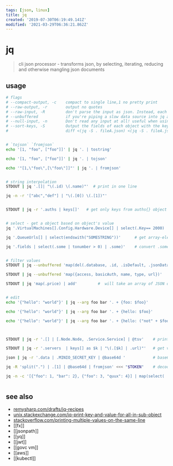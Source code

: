 ```yaml
---
tags: [json, linux]
title: jq
created: '2019-07-30T06:19:49.141Z'
modified: '2021-03-29T06:36:21.862Z'
---
```


# jq

> cli json processor - transforms json, by selecting, iterating, reducing and otherwise mangling json documents

## usage
```sh
# flags
# --compact-output, -c    compact to single line,1 no pretty print
# --raw-output, -r        output no quotes
# --raw-input, -R         don't parse the input as json. Instead, each line of text is passed to the filter as a string
# --unbuffered            if you're piping a slow data source into jq and piping jq's output elsewhere
# --null-input, -n        Don't read any input at all! useful when using jq as a simple calculator or to construct json data from scratch
# --sort-keys, -S         Output the fields of each object with the keys in sorted order
#                         diff <(jq -S . fileA.json) <(jq -S . fileA.json)


# `tojson` `fromjson`
echo '[1, "foo", ["foo"]]' | jq '. | tostring'

echo '[1, "foo", ["foo"]]' | jq '. | tojson'

echo '"[1,\"foo\",[\"foo\"]]"' | jq '. | fromjson'


# string interpolation
STDOUT | jq '.[]| "\(.id) \(.name)"'  # print in one line

jq -n -r '["abc","def"] | "\(.[0]) \(.[1])"'


STDOUT | jq -r '.auths | keys[]'   # get only keys from auths{} object


# select - get a object based on object's value
jq '.VirtualMachines[].Config.Hardware.Device[] | select(.Key== 2000) | .CapacityInBytes'

jq '.QueueUrls[] | select(endswith("SOMESTRING"))'      # get array-elemnts ending with "SOMESTRIN"

jq '.fields | select(.some | tonumber > 0) | .some)'    # convert .some-string tonumber then get if greater zero


# filter values
STDOUT | jq --unbuffered 'map(del(.database, .id, .isDefault, .jsonData, .orgId, .password, .typeLogoUrl, .user))' # removes from .[], ..map for array 

STDOUT | jq --unbuffered 'map({access, basicAuth, name, type, url})'   # keeps whitelisted from .[]

STDOUT | jq 'map(.price) | add'         #  will take an array of JSON objects as input and return the sum of their "price" fields


# edit
echo '{"hello": "world"}' | jq --arg foo bar '. + {foo: $foo}'                # add field: {  "hello": "world", "foo": "bar"  }

echo '{"hello": "world"}' | jq --arg foo bar '. + {hello: $foo}'              # override field value: { "hello": "bar" }

echo '{"hello": "world"}' | jq --arg foo bar '. + {hello: ("not" + $foo)}'    # concat and add: { "hello": "world", "foo": "notbar" }



STDOUT | jq -r '.[] | [.Node.Node, .Service.Service] | @tsv'    # print in same line; input must be an array, and it is rendered as TSV (tab-separated values)

STDOUT | jq -r '.servers  | keys[] as $k | "\(.[$k] | .url)"'   # get value of dynamic object names

json | jq -r '.data | .MINIO_SECRET_KEY | @base64d '            # base64-decode string

jq -R 'split(".") | .[1] | @base64d | fromjson' <<< "$TOKEN"    # decode jwt-token

jq -n -c '[{"foo": 1, "bar": 2}, {"foo": 3, "quux": 4}] | map(select( .bar ))'  # get element containing bar-field



```

## see also
- [remysharp.com/drafts/jq-recipes](https://remysharp.com/drafts/jq-recipes)
- [unix.stackexchange.com/jq-print-key-and-value-for-all-in-sub-object](https://unix.stackexchange.com/a/406425)
- [stackoverflow.com/printing-multiple-values-on-the-same-line](https://stackoverflow.com/a/46131963)
- [[fx]]
- [[jsonpath]]
- [[yq]]
- [[jwt]]
- [[govc vm]]
- [[aws]]
- [[kubectl]]
